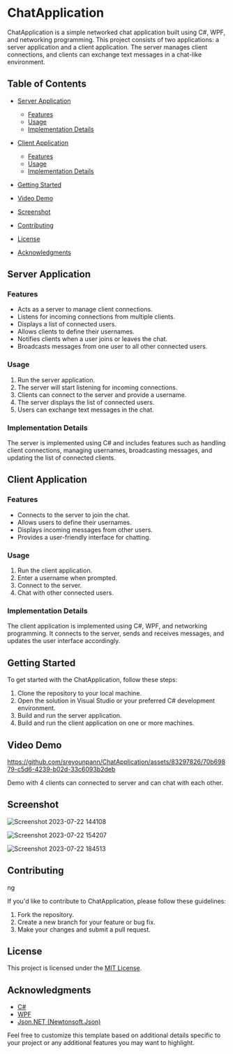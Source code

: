 # ChatApplication

ChatApplication is a simple networked chat application built using C#, WPF, and networking programming. This project consists of two applications: a server application and a client application. The server manages client connections, and clients can exchange text messages in a chat-like environment.

## Table of Contents

- [Server Application](#server-application)
  - [Features](#features)
  - [Usage](#usage)
  - [Implementation Details](#implementation-details)

- [Client Application](#client-application)
  - [Features](#features-1)
  - [Usage](#usage-1)
  - [Implementation Details](#implementation-details-1)

- [Getting Started](#getting-started)
- [Video Demo](#video-demo)
- [Screenshot](#screenshot)
- [Contributing](#contributing)
- [License](#license)
- [Acknowledgments](#acknowledgments)

## Server Application

### Features

- Acts as a server to manage client connections.
- Listens for incoming connections from multiple clients.
- Displays a list of connected users.
- Allows clients to define their usernames.
- Notifies clients when a user joins or leaves the chat.
- Broadcasts messages from one user to all other connected users.

### Usage

1. Run the server application.
2. The server will start listening for incoming connections.
3. Clients can connect to the server and provide a username.
4. The server displays the list of connected users.
5. Users can exchange text messages in the chat.

### Implementation Details

The server is implemented using C# and includes features such as handling client connections, managing usernames, broadcasting messages, and updating the list of connected clients.

## Client Application

### Features

- Connects to the server to join the chat.
- Allows users to define their usernames.
- Displays incoming messages from other users.
- Provides a user-friendly interface for chatting.

### Usage

1. Run the client application.
2. Enter a username when prompted.
3. Connect to the server.
4. Chat with other connected users.

### Implementation Details

The client application is implemented using C#, WPF, and networking programming. It connects to the server, sends and receives messages, and updates the user interface accordingly.

## Getting Started

To get started with the ChatApplication, follow these steps:

1. Clone the repository to your local machine.
2. Open the solution in Visual Studio or your preferred C# development environment.
3. Build and run the server application.
4. Build and run the client application on one or more machines.

## Video Demo
https://github.com/sreyounpann/ChatApplication/assets/83297826/70b69879-c5d6-4239-b02d-33c6093b2deb

Demo with 4 clients can connected to server and can chat with each other. 
## Screenshot
![Screenshot 2023-07-22 144108](https://github.com/sreyounpann/ChatApplication/assets/83297826/65118158-f8d9-4a95-b025-a9c4669c4a5d)

![Screenshot 2023-07-22 154207](https://github.com/sreyounpann/ChatApplication/assets/83297826/9f2f49c4-3a45-4f3b-a8bf-c66231bf50ee)

![Screenshot 2023-07-22 184513](https://github.com/sreyounpann/ChatApplication/assets/83297826/89fa4acf-e4ae-4f43-b2df-abc08ed8c460)



## Contributing
ng

If you'd like to contribute to ChatApplication, please follow these guidelines:

1. Fork the repository.
2. Create a new branch for your feature or bug fix.
3. Make your changes and submit a pull request.

## License

This project is licensed under the [MIT License](LICENSE.md).

## Acknowledgments

- [C#](https://docs.microsoft.com/en-us/dotnet/csharp/)
- [WPF](https://docs.microsoft.com/en-us/dotnet/desktop/wpf/)
- [Json.NET (Newtonsoft.Json)](https://www.newtonsoft.com/json)

Feel free to customize this template based on additional details specific to your project or any additional features you may want to highlight.
